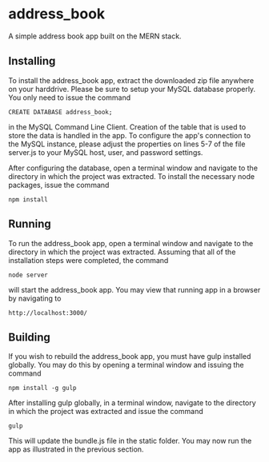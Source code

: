# address_book

A simple address book app built on the MERN stack.

## Installing

To install the address_book app, extract the downloaded zip file anywhere on your harddrive. Please be sure to setup your MySQL database properly. You only need to issue the command
```
CREATE DATABASE address_book;
```
in the MySQL Command Line Client. Creation of the table that is used to store the data is handled in the app. To configure the app's connection to the MySQL instance, please adjust the properties on lines 5-7 of the file server.js to your MySQL host, user, and password settings.

After configuring the database, open a terminal window and navigate to the directory in which the project was extracted. To install the necessary node packages, issue the command
```
npm install
```

## Running
To run the address_book app, open a terminal window and navigate to the directory in which the project was extracted. Assuming that all of the installation steps were completed, the command
```
node server
```
will start the address_book app. You may view that running app in a browser by navigating to
```
http://localhost:3000/
```

## Building
If you wish to rebuild the address_book app, you must have gulp installed globally. You may do this by opening a terminal window and issuing the command
```
npm install -g gulp
```
After installing gulp globally, in a terminal window, navigate to the directory in which the project was extracted and issue the command
```
gulp
```
This will update the bundle.js file in the static folder. You may now run the app as illustrated in the previous section.